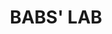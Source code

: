 ---
title: BABS' LAB
redirect_from: 
  - /BABS' LAB
  - /BABS’LAB
layout: venues
image: BABS_LABS.png
logo_credit:
logo_alt:
logo_caption:
Details:
  Founded: 2017
  disbanded:
  Address: |
    603 King St
    Jacksonville, FL 3220
  Artistict Director: Barbara Colaciello
  Facebook: BABSLABatCoRK
  Twitter: 
  instagram: babslabatcork
  LinkedIn: barbaracolaciello
  YouTube: interactbw
  Website: https://www.barbaracolaciello.com/babslabtheatercork

---